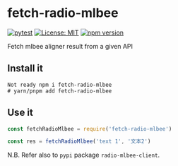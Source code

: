 # fetch-radio-mlbee
[![pytest](https://github.com/ffreemt/fetch-radio-mlbee/actions/workflows/test.yml/badge.svg)](https://github.com/ffreemt/fetch-radio-mlbee/actions) [![License: MIT](https://img.shields.io/badge/License-MIT-yellow.svg)](https://opensource.org/licenses/MIT) [![npm version](https://badge.fury.io/js/fetch-radio-mlbee.svg)](https://badge.fury.io/js/fetch-radio-mlbee)

Fetch mlbee aligner result from a given API

## Install it

```shell
Not ready npm i fetch-radio-mlbee
# yarn/pnpm add fetch-radio-mlbee
```

## Use it
```javascript
const fetchRadioMlbee = require('fetch-radio-mlbee')

const res = fetchRadioMlbee('text 1', '文本2')

```

N.B. Refer also to `pypi` package `radio-mlbee-client`.
